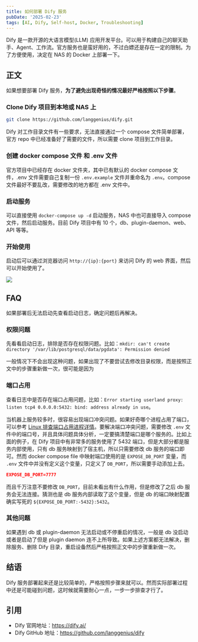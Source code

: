```yaml
---
title: 如何部署 Dify 服务
pubDate: '2025-02-23'
tags: [AI, Dify, Self-host, Docker, Troubleshooting]
---
```


Dify 是一款开源的大语言模型(LLM) 应用开发平台。可以用于构建自己的聊天助手、Agent、工作流。官方服务也是蛮好用的，不过白嫖还是存在一定的限制。为了方便使用，决定在 NAS 的 Docker 上部署一下。

## 正文

如果想要部署 Dify 服务，**为了避免出现奇怪的情况最好严格按照以下步骤**。

### Clone Dify 项目到本地或 NAS 上

```bash
git clone https://github.com/langgenius/dify.git
```

Dify 对工作目录文件有一些要求，无法直接通过一个 compose 文件简单部署，官方 repo 中已经准备好了需要的文件，所以需要 clone 项目到工作目录。

### 创建 docker compose 文件 和 .env 文件

官方项目中已经存在 docker 文件夹，其中已有默认的 docker compose 文件，.env 文件需要自己复制一份 `.env.example` 文件并重命名为 `.env`。compose 文件最好不要乱改，需要修改的地方都在 .env 文件中。

### 启动服务

可以直接使用 `docker-compose up -d` 启动服务，NAS 中也可直接导入 compose 文件，然后启动服务。目前 Dify 项目中有 10 个，db、plugin-daemon、web、API 等等。

### 开始使用

启动后可以通过浏览器访问 `http://{ip}:{port}` 来访问 Dify 的 web 界面，然后可以开始使用了。

![](https://stg.heyfe.org/images/blog-dify-docker-compose-1740280649986.png)

## FAQ

如果部署后无法启动先查看启动日志，确定问题后再解决。

### 权限问题

先看看启动日志，排除是否存在权限问题。比如：`mkdir: can't create directory '/var/lib/postgresql/data/pgdata': Permission denied`

一般情况下不会出现这种问题，如果出现了不要尝试去修改目录权限，而是按照正文中的步骤重新做一次，很可能是因为

### 端口占用

查看日志中是否存在端口占用问题，比如：`Error starting userland proxy: listen tcp4 0.0.0.0:5432: bind: address already in use`。

当机器上服务较多时，很容易出现端口冲突问题。如果好奇哪个进程占用了端口，可以参考 [Linux 排查端口占用进程详情](./linux-who-occupy-port.md)。要解决端口冲突问题，需要修改 `.env` 文件中的端口号，并且具体问题具体分析，一定要搞清楚端口是哪个服务的。比如上面的例子，在 Dify 项目中有非常多的服务使用了 5432 端口，但是大部分都是服务内部使用，只有 db 服务映射到了宿主机，所以只需要修改 db 服务的端口即可。然而 docker compose file 中映射端口使用的是 `EXPOSE_DB_PORT` 变量，而 `.env` 文件中并没有定义这个变量，只定义了 `DB_PORT`，所以需要手动添加上去。

```json
EXPOSE_DB_PORT=7777
```

而且千万注意不要修改 `DB_PORT`，目前未看出有什么作用，但是修改了之后 db 服务会无法连接。猜测也是 db 服务内部读取了这个变量，但是 db 的端口映射配置确实写死的 `${EXPOSE_DB_PORT:-5432}:5432`。

### 其他问题

如果遇到 db 或 plugin-daemon 无法启动或不停重启的情况，一般是 db 没启动或者是启动了但是 plugin daemon 连不上所导致。如果上述方案都无法解决，删除服务、删除 Dify 目录，重启设备然后严格按照正文中的步骤重新做一次。

## 结语

Dify 服务部署起来还是比较简单的，严格按照步骤来就可以。然而实际部署过程中还是可能碰到问题，这时候就需要耐心一点，一步一步排查才行了。

## 引用

-   Dify 官网地址：https://dify.ai/
-   Dify GitHub 地址：https://github.com/langgenius/dify
